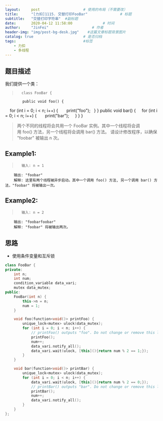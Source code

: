```yaml
---
layout:     post                    # 使用的布局（不需要改） 
title:      "[力扣]1115. 交替打印FooBar"               # 标题  
subtitle:   "交替打印字符串"  #副标题 
date:       2020-04-12 11:58:00              # 时间 
author:     "JinFei"                    # 作者 
header-img: "img/post-bg-desk.jpg"    #这篇文章标题背景图片 
catalog: true                       # 是否归档 
tags:                               #标签     
    - 力扣
    - 多线程
---
```


## 题目描述

我们提供一个类：
>       class FooBar {
            public void foo() {
              for (int i = 0; i < n; i++) {
                print("foo");
              }
            }
            public void bar() {
              for (int i = 0; i < n; i++) {
                print("bar");
              }
            }
        }
>   两个不同的线程将会共用一个 FooBar 实例。其中一个线程将会调用 foo() 方法，另一个线程将会调用 bar() 方法。
    请设计修改程序，以确保 "foobar" 被输出 n 次。

## Example1:
 
>       输入: n = 1
        输出: "foobar"
        解释: 这里有两个线程被异步启动。其中一个调用 foo() 方法, 另一个调用 bar() 方法，"foobar" 将被输出一次。

## Example2:
 
>       输入: n = 2
        输出: "foobarfoobar"
        解释: "foobar" 将被输出两次。


## 思路
- 使用条件变量和互斥锁

```C++
class FooBar {
private:
    int n;
    int num;
    condition_variable data_vari;
    mutex data_mutex;
public:
    FooBar(int n) {
        this->n = n;
        num = 1;
    }

    void foo(function<void()> printFoo) {
        unique_lock<mutex> ulock(data_mutex);
        for (int i = 0; i < n; i++) {
        	// printFoo() outputs "foo". Do not change or remove this line.
        	printFoo();
            num++;
            data_vari.notify_all();
            data_vari.wait(ulock, [this](){return num % 2 == 1;});
        }
    }

    void bar(function<void()> printBar) {
        unique_lock<mutex> ulock(data_mutex);
        for (int i = 0; i < n; i++) {
            data_vari.wait(ulock, [this](){return num % 2 == 0;});
        	// printBar() outputs "bar". Do not change or remove this line.
        	printBar();
            num++;
            data_vari.notify_all();
        }
    }
};
```
